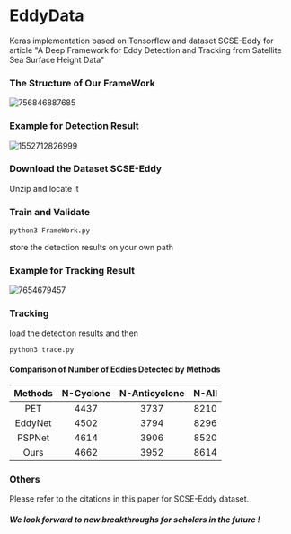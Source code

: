 # EddyData

Keras implementation based on Tensorflow and dataset SCSE-Eddy for article "A Deep Framework for Eddy Detection and Tracking from Satellite Sea Surface Height Data"

### The Structure of Our FrameWork

![756846887685](https://github.com/zmokokokok/EddyData/blob/master/resultforreadme.jpg)

### Example for Detection Result

![1552712826999](G:\DeepLearning\Ocean_Eddy_Article\template_7\resultforreadme.png)



### Download the Dataset SCSE-Eddy

 Unzip and locate it  



### Train and Validate 

```
python3 FrameWork.py
```

store the detection results on your own path



### Example for Tracking Result

![7654679457](G:\DeepLearning\Ocean_Eddy_Article\template_7\trackforreadme.png)



### Tracking

load the detection results and then

```
python3 trace.py
```



#### Comparison of Number of Eddies Detected by Methods

| Methods | N-Cyclone | N-Anticyclone | N-All |
| :-----: | :-------: | :-----------: | :---: |
|   PET   |   4437    |     3737      | 8210  |
| EddyNet |   4502    |     3794      | 8296  |
| PSPNet  |   4614    |     3906      | 8520  |
|  Ours   |   4662    |     3952      | 8614  |



### Others

 Please refer to the citations in this paper for SCSE-Eddy dataset. 



##### We look forward to new breakthroughs for scholars in the future !
